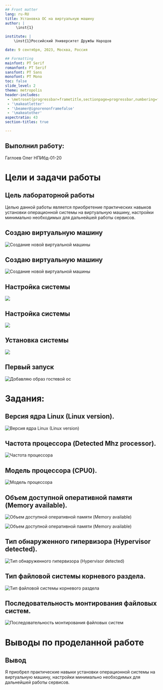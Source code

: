 ```yaml
---
## Front matter
lang: ru-RU
title: Установка ОС на виртуальную машину
author: |
	 \inst{1}

institute: |
	\inst{1}Российский Университет Дружбы Народов

date: 9 сентября, 2023, Москва, Россия

## Formatting
mainfont: PT Serif
romanfont: PT Serif
sansfont: PT Sans
monofont: PT Mono
toc: false
slide_level: 2
theme: metropolis
header-includes:
 - \metroset{progressbar=frametitle,sectionpage=progressbar,numbering=fraction}
 - '\makeatletter'
 - '\beamer@ignorenonframefalse'
 - '\makeatother'
aspectratio: 43
section-titles: true

---
```


## Выполнил работу:
Гаглоев Олег НПИбд-01-20

# Цели и задачи работы

## Цель лабораторной работы

Целью данной работы является приобретение практических навыков установки операционной системы на виртуальную машину, настройки минимально необходимых для дальнейшей работы сервисов.

## Создаю виртуальную машину

![Создание новой виртуальной машины](../Img/0_1.png)

## Создаю виртуальную машину

![Создание новой виртуальной машины](../Img/0.png)

## Настройка системы

![](../Img/2.png)

## Настройка системы
![](../Img/3.png)

## Установка системы

![](../Img/5.png)

## Первый запуск

![Добавляю образ гостевой ос](../Img/6.png)

# Задания:

## Версия ядра Linux (Linux version).

![Версия ядра Linux (Linux version)](../Img/8.png)

## Частота процессора (Detected Mhz processor).

![Частота процессора](../Img/9.png)

## Модель процессора (CPU0).

![Модель процессора](../Img/10.png)

## Объем доступной оперативной памяти (Memory available).

![Объем доступной оперативной памяти (Memory available)](../Img/11.png)

![Объем доступной оперативной памяти (Memory available)](../Img/12.png)

## Тип обнаруженного гипервизора (Hypervisor detected).

![Тип обнаруженного гипервизора (Hypervisor detected)](../Img/13.png)


## Тип файловой системы корневого раздела.

![Тип файловой системы корневого раздела](../Img/14.png)

## Последовательность монтирования файловых систем.
![Последовательность монтирования файловых систем](../Img/15.png)

# Выводы по проделанной работе

## Вывод

Я приобрел практические навыки установки операционной системы на виртуальную машину, настройки минимально необходимых для дальнейшей работы сервисов.


